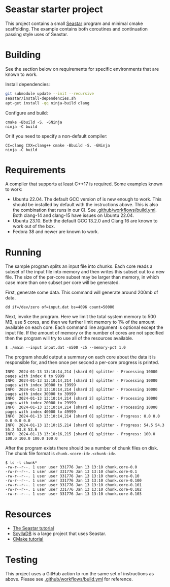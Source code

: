 # Seastar starter project

This project contains a small [Seastar](https://github.com/scylladb/seastar)
program and minimal cmake scaffolding. The example contains both coroutines
and continuation passing style uses of Seastar.

# Building

See the section below on requirements for specific environments that are known to work.

Install dependencies:

```bash
git submodule update --init --recursive
seastar/install-dependencies.sh
apt-get install -qq ninja-build clang
```

Configure and build:

```
cmake -Bbuild -S. -GNinja
ninja -C build
```

Or if you need to specify a non-default compiler:

```
CC=clang CXX=clang++ cmake -Bbuild -S. -GNinja
ninja -C build
```

# Requirements

A compiler that supports at least C++17 is required. Some examples known to work:

* Ubuntu 22.04. The default GCC version of is new enough to work. This should be installed by default with the instructions above. This is also the combination that runs in our CI. See [.github/workflows/build.yml](.github/workflows/build.yml). Both clang-14 and clang-15 have issues on Ubuntu 22.04.
* Ubuntu 23.10. Both the default GCC 13.2.0 and Clang 16 are known to work out of the box.
* Fedora 38 and newer are known to work.

# Running

The sample program splits an input file into chunks. Each core reads a subset of
the input file into memory and then writes this subset out to a new file. The
size of the per-core subset may be larger than memory, in which case more than
one subset per core will be generated.

First, generate some data. This command will generate around 200mb of data.

```
dd if=/dev/zero of=input.dat bs=4096 count=50000
```

Next, invoke the program. Here we limit the total system memory to 500 MB, use 5
cores, and then we further limit memory to 1% of the amount available on each
core. Each command line argument is optional except the input file. If the
amount of memory or the number of cores are not specified then the program will
try to use all of the resources available.

```
$ ./main --input input.dat -m500 -c5 --memory-pct 1.0
```

The program should output a summary on each core about the data it is
responsible for, and then once per second a per-core progress is printed.

```
INFO  2024-01-13 13:10:14,214 [shard 0] splitter - Processing 10000 pages with index 0 to 9999
INFO  2024-01-13 13:10:14,214 [shard 1] splitter - Processing 10000 pages with index 10000 to 19999
INFO  2024-01-13 13:10:14,214 [shard 3] splitter - Processing 10000 pages with index 30000 to 39999
INFO  2024-01-13 13:10:14,214 [shard 2] splitter - Processing 10000 pages with index 20000 to 29999
INFO  2024-01-13 13:10:14,214 [shard 4] splitter - Processing 10000 pages with index 40000 to 49999
INFO  2024-01-13 13:10:14,214 [shard 0] splitter - Progress: 0.0 0.0 0.0 0.0 0.0
INFO  2024-01-13 13:10:15,214 [shard 0] splitter - Progress: 54.5 54.3 55.2 53.8 53.6
INFO  2024-01-13 13:10:16,215 [shard 0] splitter - Progress: 100.0 100.0 100.0 100.0 100.0
```

After the program exists there should be a number of chunk files on disk. The
chunk file format is `chunk.<core-id>.<chunk-id>`.

```
$ ls -l chunk*
-rw-r--r--. 1 user user 331776 Jan 13 13:10 chunk.core-0.0
-rw-r--r--. 1 user user 331776 Jan 13 13:10 chunk.core-0.1
-rw-r--r--. 1 user user 331776 Jan 13 13:10 chunk.core-0.10
-rw-r--r--. 1 user user 331776 Jan 13 13:10 chunk.core-0.100
-rw-r--r--. 1 user user 331776 Jan 13 13:10 chunk.core-0.101
-rw-r--r--. 1 user user 331776 Jan 13 13:10 chunk.core-0.102
-rw-r--r--. 1 user user 331776 Jan 13 13:10 chunk.core-0.103
```

# Resources

* [The Seastar tutorial](https://github.com/scylladb/seastar/blob/master/doc/tutorial.md)
* [ScyllaDB](https://github.com/scylladb/scylla) is a large project that uses Seastar.
* [CMake tutorial](https://cmake.org/cmake-tutorial/)

# Testing

This project uses a GitHub action to run the same set of instructions as above. Please
see [.github/workflows/build.yml](.github/workflows/build.yml) for reference.
